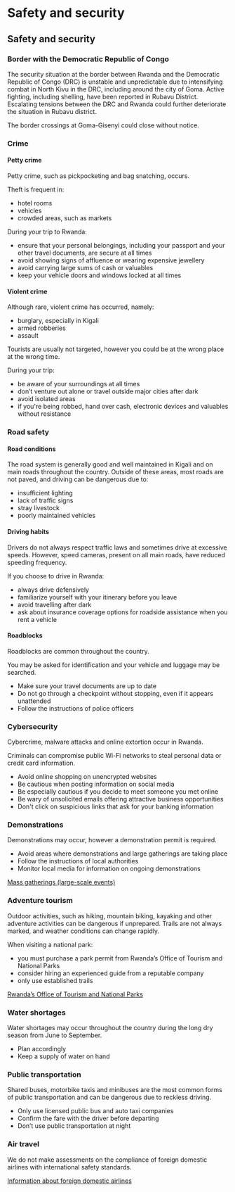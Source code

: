 # Safety and security

## Safety and security

### Border with the Democratic Republic of Congo

The security situation at the border between Rwanda and the Democratic Republic of Congo (DRC) is unstable and unpredictable due to intensifying combat in North Kivu in the DRC, including around the city of Goma. Active fighting, including shelling, have been reported in Rubavu District. Escalating tensions between the DRC and Rwanda could further deteriorate the situation in Rubavu district.

The border crossings at Goma-Gisenyi could close without notice.

### Crime

#### Petty crime

Petty crime, such as pickpocketing and bag snatching, occurs.

Theft is frequent in:

* hotel rooms
* vehicles
* crowded areas, such as markets

During your trip to Rwanda:

* ensure that your personal belongings, including your passport and your other travel documents, are secure at all times
* avoid showing signs of affluence or wearing expensive jewellery
* avoid carrying large sums of cash or valuables
* keep your vehicle doors and windows locked at all times

#### Violent crime

Although rare, violent crime has occurred, namely:

* burglary, especially in Kigali
* armed robberies
* assault

Tourists are usually not targeted, however you could be at the wrong place at the wrong time.

During your trip:

* be aware of your surroundings at all times
* don’t venture out alone or travel outside major cities after dark
* avoid isolated areas
* if you're being robbed, hand over cash, electronic devices and valuables without resistance

### Road safety

#### Road conditions

The road system is generally good and well maintained in Kigali and on main roads throughout the country. Outside of these areas, most roads are not paved, and driving can be dangerous due to:

* insufficient lighting
* lack of traffic signs
* stray livestock
* poorly maintained vehicles

#### Driving habits

Drivers do not always respect traffic laws and sometimes drive at excessive speeds. However, speed cameras, present on all main roads, have reduced speeding frequency.

If you choose to drive in Rwanda:

* always drive defensively
* familiarize yourself with your itinerary before you leave
* avoid travelling after dark
* ask about insurance coverage options for roadside assistance when you rent a vehicle

#### Roadblocks

Roadblocks are common throughout the country.

You may be asked for identification and your vehicle and luggage may be searched.

* Make sure your travel documents are up to date
* Do not go through a checkpoint without stopping, even if it appears unattended
* Follow the instructions of police officers

### Cybersecurity

Cybercrime, malware attacks and online extortion occur in Rwanda.

Criminals can compromise public Wi-Fi networks to steal personal data or credit card information.

* Avoid online shopping on unencrypted websites
* Be cautious when posting information on social media
* Be especially cautious if you decide to meet someone you met online
* Be wary of unsolicited emails offering attractive business opportunities
* Don't click on suspicious links that ask for your banking information

### Demonstrations

Demonstrations may occur, however a demonstration permit is required.

* Avoid areas where demonstrations and large gatherings are taking place
* Follow the instructions of local authorities
* Monitor local media for information on ongoing demonstrations

[Mass gatherings (large-scale events)](https://travel.gc.ca/travelling/health-safety/mass-gatherings)

### Adventure tourism

Outdoor activities, such as hiking, mountain biking, kayaking and other adventure activities can be dangerous if unprepared. Trails are not always marked, and weather conditions can change rapidly.

When visiting a national park:

* you must purchase a park permit from Rwanda’s Office of Tourism and National Parks
* consider hiring an experienced guide from a reputable company
* only use established trails

[Rwanda’s Office of Tourism and National Parks](http://www.rwandatourism.com/)

### Water shortages

Water shortages may occur throughout the country during the long dry season from June to September.

* Plan accordingly
* Keep a supply of water on hand

### Public transportation

Shared buses, motorbike taxis and minibuses are the most common forms of public transportation and can be dangerous due to reckless driving.

* Only use licensed public bus and auto taxi companies
* Confirm the fare with the driver before departing
* Don’t use public transportation at night

### Air travel

We do not make assessments on the compliance of foreign domestic airlines with international safety standards.

[Information about foreign domestic airlines](https://travel.gc.ca/air/in-flight-safety#other)